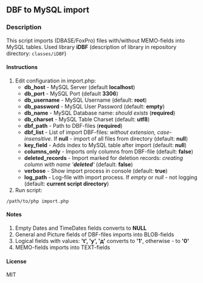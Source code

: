 ## DBF to MySQL import

### Description
This script imports (DBASE/FoxPro) files with/without MEMO-fields into MySQL tables. Used library **iDBF** (description of library in repository directory: ```classes/iDBF```) 

#### Instructions 
1. Edit configuration in import.php:
   * **db_host** - MySQL Server (default **localhost**)
   * **db_port** - MySQL Port (default **3306**)
   * **db_username** - MySQL Username (default: **root**)
   * **db_password** - MySQL User Password (default: **empty**)
   * **db_name** - MySQL Database name: *should exists* (**required**)
   * **db_charset** - MySQL Table Charset (default: **utf8**)
   * **dbf_path** - Path to DBF-files (**required**)
   * **dbf_list** - List of import DBF-files: *without extension, case-insensitive*. If **null** - import of all files from directory (default: **null**)
   * **key_field** - Adds index to MySQL table after import (default: **null**)
   * **columns_only** - Imports only columns from DBF-file (default: **false**)
   * **deleted_records** - Import marked for deletion records: *creating column with name '**deleted**'* (default: **false**)
   * **verbose** - Show import process in console (default: **true**)
   * **log_path** - Log-file with import process. If *empty* or *null* - not logging (default: **current script directory**)
2. Run script:
```
/path/to/php import.php
```

#### Notes
1. Empty Dates and TimeDates fields converts to **NULL**
2. General and Picture fields of DBF-files imports into BLOB-fields
3. Logical fields with values: **'t', 'y', 'д'** converts to **'1'**, otherwise - to **'0'**
4. MEMO-fields imports into TEXT-fields
 
#### License
MIT 